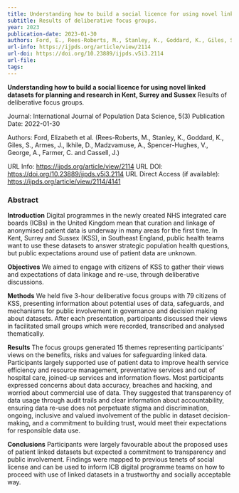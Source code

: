 ```yaml
---
title: Understanding how to build a social licence for using novel linked datasets for planning and research in Kent, Surrey and Sussex
subtitle: Results of deliberative focus groups.
year: 2023
publication-date: 2023-01-30
authors: Ford, E., Rees-Roberts, M., Stanley, K., Goddard, K., Giles, S., Armes, J., Ikhile, D., Madzvamuse, A., Spencer-Hughes, V., George, A., Farmer, C. and Cassell, J.
url-info: https://ijpds.org/article/view/2114
url-doi: https://doi.org/10.23889/ijpds.v5i3.2114
url-file:
tags: 
---
```


__Understanding how to build a social licence for using novel linked datasets for planning and research in Kent, Surrey and Sussex__
Results of deliberative focus groups.

Journal: International Journal of Population Data Science, 5(3)
Publication Date: 2022-01-30

Authors: Ford, Elizabeth et al. (Rees-Roberts, M., Stanley, K., Goddard, K., Giles, S., Armes, J., Ikhile, D., Madzvamuse, A., Spencer-Hughes, V., George, A., Farmer, C. and Cassell, J.)

URL Info: https://ijpds.org/article/view/2114
URL DOI: https://doi.org/10.23889/ijpds.v5i3.2114
URL Direct Access (if available): https://ijpds.org/article/view/2114/4141 

### Abstract

__Introduction__
Digital programmes in the newly created NHS integrated care boards (ICBs) in the United Kingdom mean that curation and linkage of anonymised patient data is underway in many areas for the first time. In Kent, Surrey and Sussex (KSS), in Southeast England, public health teams want to use these datasets to answer strategic population health questions, but public expectations around use of patient data are unknown.

__Objectives__
We aimed to engage with citizens of KSS to gather their views and expectations of data linkage and re-use, through deliberative discussions.

__Methods__
We held five 3-hour deliberative focus groups with 79 citizens of KSS, presenting information about potential uses of data, safeguards, and mechanisms for public involvement in governance and decision making about datasets. After each presentation, participants discussed their views in facilitated small groups which were recorded, transcribed and analysed thematically.

__Results__
The focus groups generated 15 themes representing participants' views on the benefits, risks and values for safeguarding linked data. Participants largely supported use of patient data to improve health service efficiency and resource management, preventative services and out of hospital care, joined-up services and information flows. Most participants expressed concerns about data accuracy, breaches and hacking, and worried about commercial use of data. They suggested that transparency of data usage through audit trails and clear information about accountability, ensuring data re-use does not perpetuate stigma and discrimination, ongoing, inclusive and valued involvement of the public in dataset decision-making, and a commitment to building trust, would meet their expectations for responsible data use.

__Conclusions__
Participants were largely favourable about the proposed uses of patient linked datasets but expected a commitment to transparency and public involvement. Findings were mapped to previous tenets of social license and can be used to inform ICB digital programme teams on how to proceed with use of linked datasets in a trustworthy and socially acceptable way.
